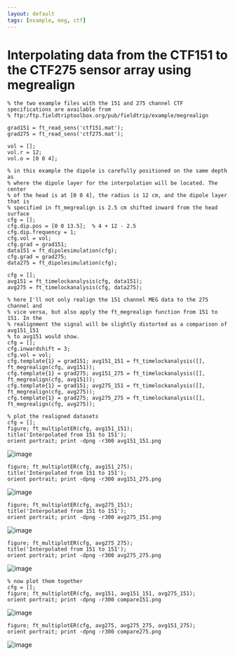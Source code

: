 ```yaml
---
layout: default
tags: [example, meg, ctf]
---
```


# Interpolating data from the CTF151 to the CTF275 sensor array using megrealign

	
	% the two example files with the 151 and 275 channel CTF specifications are available from
	% ftp:/ftp.fieldtriptoolbox.org/pub/fieldtrip/example/megrealign
	
	grad151 = ft_read_sens('ctf151.mat');
	grad275 = ft_read_sens('ctf275.mat');
	
	vol = [];
	vol.r = 12;
	vol.o = [0 0 4];
	
	% in this example the dipole is carefully positioned on the same depth as
	% where the dipole layer for the interpolation will be located. The center
	% of the head is at [0 0 4], the radius is 12 cm, and the dipole layer that is
	% specified in ft_megrealign is 2.5 cm shifted inward from the head surface
	cfg = [];
	cfg.dip.pos = [0 0 13.5];  % 4 + 12 - 2.5
	cfg.dip.frequency = 1;
	cfg.vol = vol;
	cfg.grad = grad151;
	data151 = ft_dipolesimulation(cfg);
	cfg.grad = grad275;
	data275 = ft_dipolesimulation(cfg);
	
	cfg = [];
	avg151 = ft_timelockanalysis(cfg, data151);
	avg275 = ft_timelockanalysis(cfg, data275);
	
	% here I'll not only realign the 151 channel MEG data to the 275 channel and 
	% vice versa, but also apply the ft_megrealign function from 151 to 151. In the 
	% realignment the signal will be slightly distorted as a comparison of avg151_151 
	% to avg151 would show.
	cfg = [];
	cfg.inwardshift = 3;
	cfg.vol = vol;
	cfg.template{1} = grad151; avg151_151 = ft_timelockanalysis([], ft_megrealign(cfg, avg151));
	cfg.template{1} = grad275; avg151_275 = ft_timelockanalysis([], ft_megrealign(cfg, avg151));
	cfg.template{1} = grad151; avg275_151 = ft_timelockanalysis([], ft_megrealign(cfg, avg275));
	cfg.template{1} = grad275; avg275_275 = ft_timelockanalysis([], ft_megrealign(cfg, avg275));

    % plot the realigned datasets
    cfg = [];
    figure; ft_multiplotER(cfg, avg151_151); 
    title('Interpolated from 151 to 151'); 
    orient portrait; print -dpng -r300 avg151_151.png
![image](/media/example/megrealign/avg151_151.png@500)

    figure; ft_multiplotER(cfg, avg151_275); 
    title('Interpolated from 151 to 151'); 
    orient portrait; print -dpng -r300 avg151_275.png
![image](/media/example/megrealign/avg151_275.png@500)

    figure; ft_multiplotER(cfg, avg275_151); 
    title('Interpolated from 151 to 151'); 
    orient portrait; print -dpng -r300 avg275_151.png
![image](/media/example/megrealign/avg275_151.png@500)

    figure; ft_multiplotER(cfg, avg275_275); 
    title('Interpolated from 151 to 151'); 
    orient portrait; print -dpng -r300 avg275_275.png
![image](/media/example/megrealign/avg275_275.png@500)

    % now plot them together
    cfg = [];
    figure; ft_multiplotER(cfg, avg151, avg151_151, avg275_151); 
    orient portrait; print -dpng -r300 compare151.png
![image](/media/example/megrealign/compare151.png@500)

    figure; ft_multiplotER(cfg, avg275, avg275_275, avg151_275); 
    orient portrait; print -dpng -r300 compare275.png
![image](/media/example/megrealign/compare275.png@500)

